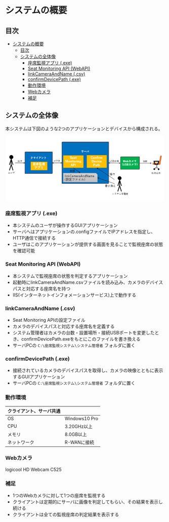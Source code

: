 # システムの概要

## 目次

- [システムの概要](#%e3%82%b7%e3%82%b9%e3%83%86%e3%83%a0%e3%81%ae%e6%a6%82%e8%a6%81)
  - [目次](#%e7%9b%ae%e6%ac%a1)
  - [システムの全体像](#%e3%82%b7%e3%82%b9%e3%83%86%e3%83%a0%e3%81%ae%e5%85%a8%e4%bd%93%e5%83%8f)
    - [座席監視アプリ (.exe)](#%e5%ba%a7%e5%b8%ad%e7%9b%a3%e8%a6%96%e3%82%a2%e3%83%97%e3%83%aa-exe)
    - [Seat Monitoring API (WebAPI)](#seat-monitoring-api-webapi)
    - [linkCameraAndName (.csv)](#linkcameraandname-csv)
    - [confirmDevicePath (.exe)](#confirmdevicepath-exe)
    - [動作環境](#%e5%8b%95%e4%bd%9c%e7%92%b0%e5%a2%83)
    - [Webカメラ](#web%e3%82%ab%e3%83%a1%e3%83%a9)
    - [補足](#%e8%a3%9c%e8%b6%b3)

## システムの全体像

本システムは下図のような2つのアプリケーションとデバイスから構成される。

![Alternate text](../構成図/システム概要図.png)

### 座席監視アプリ (.exe)

- 本システムのユーザが操作するGUIアプリケーション
- サーバへはアプリケーションの.configファイルでIPアドレスを指定し、HTTP通信で接続する
- ユーザはこのアプリケーションが提供する画面を見ることで監視座席の状態を確認可能

### Seat Monitoring API (WebAPI)

- 本システムで監視座席の状態を判定するアプリケーション
- 起動時にlinkCameraAndName.csvファイルを読み込み、カメラのデバイスパスと対応する座席名を持つ
- IIS(インターネットインフォメーションサービス)上で動作する

### linkCameraAndName (.csv)

- Seat Monitoring APIの設定ファイル
- カメラのデバイスパスと対応する座席名を定義する
- システム管理者はカメラの台数・設置場所・接続USBポートを変更したとき、confirmDevicePath.exeをもとにこのファイルを書き換える
- サーバPCの `C:\座席監視システム\システム管理者` フォルダに置く

### confirmDevicePath (.exe)

- 接続されているカメラのデバイスパスを取得し、カメラの映像とともに表示するGUIアプリケーション
- サーバPCの `C:\座席監視システム\システム管理者` フォルダに置く

### 動作環境

|クライアント、サーバ共通||
|:--|:--|
|OS|Windows10 Pro|
|CPU|3.20GHz以上|
|メモリ|8.0GB以上|
|ネットワーク|R-WANに接続|

### Webカメラ

logicool HD Webcam C525

### 補足

- 1つのWebカメラに対して1つの座席を監視する
- クライアントは定期的にサーバに画像を判定してもらい、その結果を表示し続ける
- クライアントは全ての監視座席の判定結果を表示する
